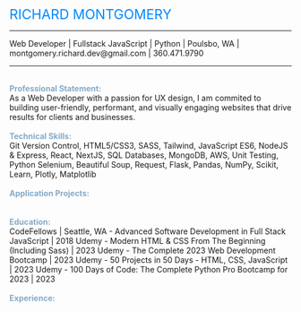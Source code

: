<span style="color:#008aff;"><font size="5">RICHARD MONTGOMERY</font></span>
<hr>
Web Developer | Fullstack JavaScript | Python |
Poulsbo, WA | montgomery.richard.dev@gmail.com | 360.471.9790
<hr>
<br>
<span style="color:#84aac7;"><strong>Professional Statement:</strong></span>
<br>
As a Web Developer with a passion for UX design, I am commited to building user-friendly, performant, and visually engaging websites that drive results for clients and businesses.
<br>
<br>
<span style="color:#84aac7;"><strong>Technical Skills:</strong></span>
<br>
Git Version Control, HTML5/CSS3, SASS, Tailwind, JavaScript ES6, NodeJS & Express, React, NextJS, SQL Databases, MongoDB, AWS, Unit Testing, Python Selenium, Beautiful Soup, Request, Flask, Pandas, NumPy, Scikit, Learn, Plotly, Matplotlib
<br>
<br>
<span style="color:#84aac7;"><strong>Application Projects:</strong></span>
<br>
<br>
<br>
<span style="color:#84aac7;"><strong>Education:</strong></span>
<br>
CodeFellows | Seattle, WA - Advanced Software Development in Full Stack JavaScript | 2018
Udemy - Modern HTML & CSS From The Beginning (Including Sass) | 2023
Udemy - The Complete 2023 Web Development Bootcamp | 2023
Udemy - 50 Projects in 50 Days - HTML, CSS, JavaScript | 2023
Udemy - 100 Days of Code: The Complete Python Pro Bootcamp for 2023 | 2023
<br>
<br>
<span style="color:#84aac7;"><strong>Experience:</strong></span>
<br>